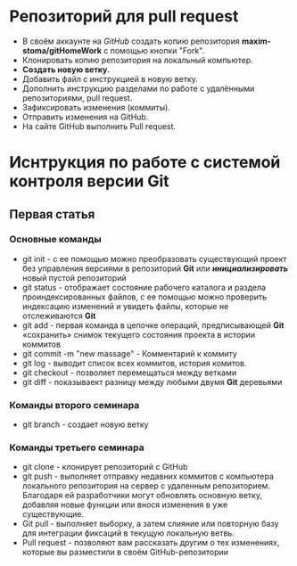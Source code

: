# Репозиторий для pull request

* В своём аккаунте на *GitHub* создать копию репозитория **maxim-stoma/gitHomeWork** с помощью кнопки "Fork".
* Клонировать копию репозитория на локальный компьютер.
* **Создать новую ветку.**
* Добавить файл с инструкцией в новую ветку.
* Дополнить инструкцию разделами по работе с удалёнными репозиториями, pull request.
* Зафиксировать изменения (коммиты).
* Отправить изменения на GitHub.
* На сайте GitHub выполнить Pull request.

# Иснтрукция по работе с системой контроля версии Git

## Первая статья

### Основные команды

* git init - c ее помощью можно преобразовать существующий проект без управления версиями в репозиторий **Git** или ***инициализировать*** новый пустой репозиторий
* git status - отображает состояние рабочего каталога и раздела проиндексированных файлов, c ее помощью можно проверить индексацию изменений и увидеть файлы, которые не отслеживаются **Git**
* git add - первая команда в цепочке операций, предписывающей **Git** «сохранить» снимок текущего состояния проекта в истории коммитов
* git commit -m "new massage" - Комментарий к коммиту
* git log - выводит список всех коммитов, история комитов.
* git checkout - позволяет перемещаться между ветками
* git diff - показываект разницу между любыми двумя **Git** деревьями

### Команды второго семинара 

* git branch - создает новую ветку

### Команды третьего семинара 

* git clone - клонирует репозиторий с GitHub
* git push - выполняет отправку недавних коммитов c компьютера локального репозитория на сервер с удаленным репозиторием. Благодаря ей разработчики могут обновлять основную ветку, добавляя новые функции или внося изменения в уже существующие.
* Git pull - выполняет выборку, а затем слияние или повторную базу для интеграции фиксаций в текущую локальную ветвь.
* Pull request - позволяют вам рассказать другим о тех изменениях, которые вы разместили в своём GitHub-репозитории
